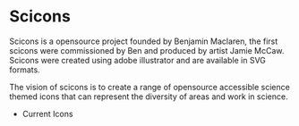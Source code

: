 # Scicons

Scicons is a opensource project founded by Benjamin Maclaren, the first scicons were commissioned by Ben and produced by artist Jamie McCaw. Scicons were created using adobe illustrator and are available in SVG formats.

The vision of scicons is to create a range of opensource accessible science themed icons that can represent the diversity of areas and work in science.

* Current Icons

